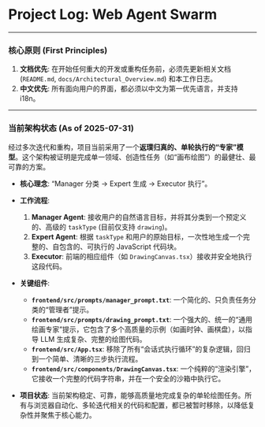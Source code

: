 # Project Log: Web Agent Swarm

---

### **核心原则 (First Principles)**

1.  **文档优先**: 在开始任何重大的开发或重构任务前，必须先更新相关文档 (`README.md`, `docs/Architectural_Overview.md`) 和本工作日志。
2.  **中文优先**: 所有面向用户的界面，都必须以中文为第一优先语言，并支持 i18n。

---

### **当前架构状态 (As of 2025-07-31)**

经过多次迭代和重构，项目当前采用了一个**返璞归真的、单轮执行的“专家”模型**。这个架构被证明是完成单一领域、创造性任务（如“画布绘图”）的最健壮、最可靠的方案。

*   **核心理念**: “Manager 分类 -> Expert 生成 -> Executor 执行”。

*   **工作流程**:
    1.  **Manager Agent**: 接收用户的自然语言目标，并将其分类到一个预定义的、高级的 `taskType` (目前仅支持 `drawing`)。
    2.  **Expert Agent**: 根据 `taskType` 和用户的原始目标，一次性地生成一个完整的、自包含的、可执行的 JavaScript 代码块。
    3.  **Executor**: 前端的相应组件（如 `DrawingCanvas.tsx`）接收并安全地执行这段代码。

*   **关键组件**:
    *   **`frontend/src/prompts/manager_prompt.txt`**: 一个简化的、只负责任务分类的“管理者”提示。
    *   **`frontend/src/prompts/drawing_prompt.txt`**: 一个强大的、统一的“通用绘画专家”提示，它包含了多个高质量的示例（如画时钟、画棋盘），以指导 LLM 生成复杂、完整的绘图代码。
    *   **`frontend/src/App.tsx`**: 移除了所有“会话式执行循环”的复杂逻辑，回归到一个简单、清晰的三步执行流程。
    *   **`frontend/src/components/DrawingCanvas.tsx`**: 一个纯粹的“渲染引擎”，它接收一个完整的代码字符串，并在一个安全的沙箱中执行它。

*   **项目状态**: 当前架构稳定、可靠，能够高质量地完成复杂的单轮绘图任务。所有与浏览器自动化、多轮迭代相关的代码和配置，都已被暂时移除，以降低复杂性并聚焦于核心能力。